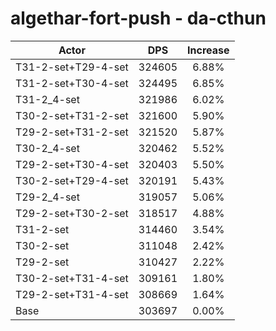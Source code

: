 # algethar-fort-push - da-cthun
| Actor | DPS | Increase |
|---|:---:|:---:|
|T31-2-set+T29-4-set|324605|6.88%|
|T31-2-set+T30-4-set|324495|6.85%|
|T31-2_4-set|321986|6.02%|
|T30-2-set+T31-2-set|321600|5.90%|
|T29-2-set+T31-2-set|321520|5.87%|
|T30-2_4-set|320462|5.52%|
|T29-2-set+T30-4-set|320403|5.50%|
|T30-2-set+T29-4-set|320191|5.43%|
|T29-2_4-set|319057|5.06%|
|T29-2-set+T30-2-set|318517|4.88%|
|T31-2-set|314460|3.54%|
|T30-2-set|311048|2.42%|
|T29-2-set|310427|2.22%|
|T30-2-set+T31-4-set|309161|1.80%|
|T29-2-set+T31-4-set|308669|1.64%|
|Base|303697|0.00%|
